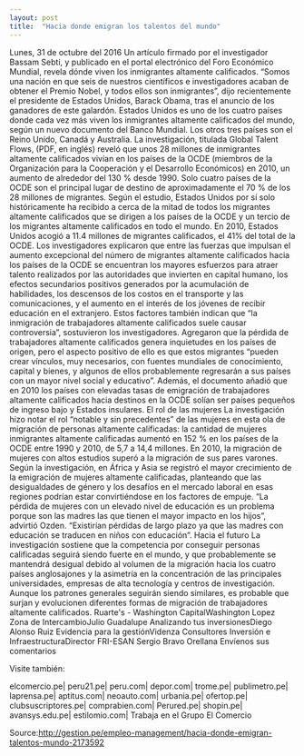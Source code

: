 ```yaml
---
layout: post
title:  "Hacia donde emigran los talentos del mundo"
---
```


Lunes, 31 de octubre del 2016
 Un artículo firmado por el investigador Bassam Sebti, y publicado en el portal electrónico del Foro Económico Mundial, revela dónde viven los inmigrantes altamente calificados.
“Somos una nación en que seis de nuestros científicos e investigadores acaban de obtener el Premio Nobel, y todos ellos son inmigrantes”, dijo recientemente el presidente de Estados Unidos, Barack Obama, tras el anuncio de los ganadores de este galardón.
Estados Unidos es uno de los cuatro países donde cada vez más viven los inmigrantes altamente calificados del mundo, según un nuevo documento del Banco Mundial. Los otros tres países son el Reino Unido, Canadá y Australia.
La investigación, titulada Global Talent Flows, (PDF, en inglés) reveló que unos 28 millones de inmigrantes altamente calificados vivían en los países de la OCDE (miembros de la Organización para la Cooperación y el Desarrollo Económicos) en 2010, un aumento de alrededor del 130 % desde 1990. Solo cuatro países de la OCDE son el principal lugar de destino de aproximadamente el 70 % de los 28 millones de migrantes.
Según el estudio, Estados Unidos por sí solo históricamente ha recibido a cerca de la mitad de todos los migrantes altamente calificados que se dirigen a los países de la OCDE y un tercio de los migrantes altamente calificados en todo el mundo. En 2010, Estados Unidos acogió a 11.4 millones de migrantes calificados, el 41% del total de la OCDE.
Los investigadores explicaron que entre las fuerzas que impulsan el aumento excepcional del número de migrantes altamente calificados hacia los países de la OCDE se encuentran los mayores esfuerzos para atraer talento realizados por las autoridades que invierten en capital humano, los efectos secundarios positivos generados por la acumulación de habilidades, los descensos de los costos en el transporte y las comunicaciones, y el aumento en el interés de los jóvenes de recibir educación en el extranjero.
Estos factores también indican que “la inmigración de trabajadores altamente calificados suele causar controversia”, sostuvieron los investigadores. Agregaron que la pérdida de trabajadores altamente calificados genera inquietudes en los países de origen, pero el aspecto positivo de ello es que estos migrantes “pueden crear vínculos, muy necesarios, con fuentes mundiales de conocimiento, capital y bienes, y algunos de ellos probablemente regresarán a sus países con un mayor nivel social y educativo”.
Además, el documento añadió que en 2010 los países con elevadas tasas de emigración de trabajadores altamente calificados hacia destinos en la OCDE solían ser países pequeños de ingreso bajo y Estados insulares.
El rol de las mujeres
La investigación hizo notar el rol “notable y sin precedentes” de las mujeres en esta ola de migración de personas altamente calificadas: la cantidad de mujeres inmigrantes altamente calificadas aumentó en 152 % en los países de la OCDE entre 1990 y 2010, de 5,7 a 14,4 millones. En 2010, la migración de mujeres con altos estudios superó a la migración de sus pares varones.
Según la investigación, en África y Asia se registró el mayor crecimiento de la emigración de mujeres altamente calificadas, planteando que las desigualdades de género y los desafíos en el mercado laboral en esas regiones podrían estar convirtiéndose en los factores de empuje.
“La pérdida de mujeres con un elevado nivel de educación es un problema porque son las madres las que tienen el mayor impacto en los hijos”, advirtió Ozden. “Existirían pérdidas de largo plazo ya que las madres con educación se traducen en niños con educación”.
Hacia el futuro
La investigación sostiene que la competencia por conseguir personas calificadas seguirá siendo fuerte en el mundo, y que probablemente se mantendrá desigual debido al volumen de la migración hacia los cuatro países anglosajones y la asimetría en la concentración de las principales universidades, empresas de alta tecnología y centros de investigación.
Aunque los patrones generales seguirán siendo similares, es probable que surjan y evolucionen diferentes formas de migración de trabajadores altamente calificados.
Ruarte's - Washington CapitalWashington Lopez
Zona de IntercambioJulio Guadalupe
Analizando tus inversionesDiego Alonso Ruiz
Evidencia para la gestiónVidenza Consultores
Inversión e InfraestructuraDirector FRI-ESAN Sergio Bravo Orellana
Envíenos sus comentarios

Visite también:

elcomercio.pe|
peru21.pe|
peru.com|
depor.com|
trome.pe|
publimetro.pe|
laprensa.pe|
aptitus.com|
neoauto.com|
urbania.pe|
ofertop.pe|
clubsuscriptores.pe|
comprabien.com|
Perured.pe|
shopin.pe|
avansys.edu.pe|
estilomio.com|
Trabaja en el Grupo El Comercio

Source:http://gestion.pe/empleo-management/hacia-donde-emigran-talentos-mundo-2173592
